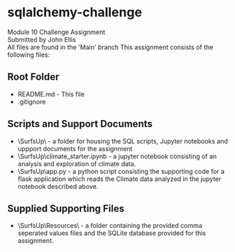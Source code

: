 # sqlalchemy-challenge
Module 10 Challenge Assignment  
Submitted by John Ellis  
All files are found in the 'Main' branch
This assignment consists of the following files:

## Root Folder
- README.md - This file
- .gitignore

## Scripts and Support Documents
- \SurfsUp\ - a folder for housing the SQL scripts, Jupyter notebooks and uppport documents for the assignment
- \SurfsUp\climate_starter.ipynb - a jupyter notebook consisting of an analysis and exploration of climate data.
- \SurfsUp\app.py - a python script consisting the supporting code for a flask application which reads the Climate data analyzed in the jupyter notebook described above.

## Supplied Supporting Files
- \SurfsUp\Resources\ - a folder containing the provided comma seperated values files and the SQLite database provided for this assignment.

